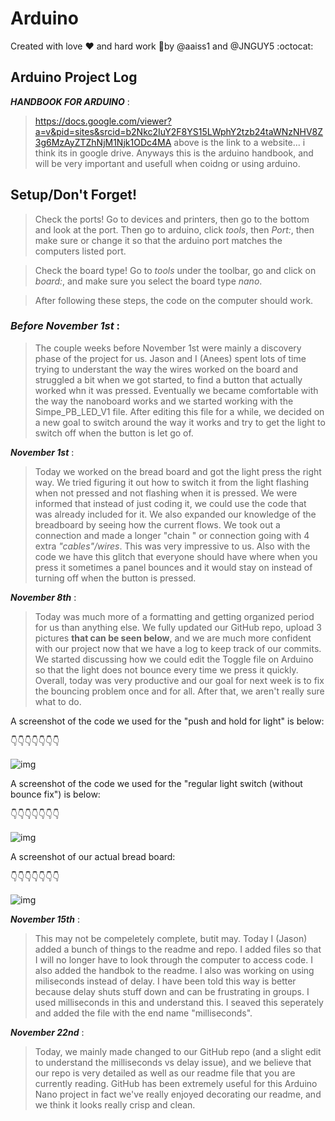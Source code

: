 # Arduino

Created with love :heart: and hard work :metal:by @aaiss1 and @JNGUY5 :octocat:

## Arduino Project Log 
_**HANDBOOK FOR ARDUINO**_ : 
  
>https://docs.google.com/viewer?a=v&pid=sites&srcid=b2Nkc2IuY2F8YS15LWphY2tzb24taWNzNHV8Z3g6MzAyZTZhNjM1Njk1ODc4MA
above is the link to a website... i think its in google drive. Anyways this is the arduino handbook, and will be very important and usefull when coidng or using arduino.
## Setup/Don't Forget!
>Check the ports! Go to devices and printers, then go to the bottom and look at the port. Then go to arduino, click _tools_, then _Port:_, then make sure or change it so that the arduino port matches the computers listed port.

>Check the board type! Go to _tools_ under the toolbar, go and click on _board:_, and make sure you select the board type _nano_.

>After following these steps, the code on the computer should work.


### _Before November 1st_ : 

>The couple weeks before November 1st were mainly a discovery phase of the project for us. Jason and I (Anees) spent lots of time trying to understant the way the wires worked on the board and struggled a bit when we got started, to find a button that actually worked whn it was pressed. Eventually we became comfortable with the way the nanoboard works and we started working with the Simpe_PB_LED_V1 file. After editing this file for a while, we decided on a new goal to switch around the way it works and try to get the light to switch off when the button is let go of.

_**November 1st**_ : 

>Today we worked on the bread board and got the light press the right way. We tried figuring it out how to switch it from the light flashing when not pressed and not flashing when it is pressed. We were informed that instead of just coding it, we could use the code that was already included for it. We also expanded our knowledge of the breadboard by seeing how the current flows. We took out a connection and made a longer "chain " or connection going with 4 extra _"cables"/wires_. This was very impressive to us. Also with the code we have this glitch that everyone should have where when you press it sometimes a panel bounces and it would stay on instead of turning off when the button is pressed.  

_**November 8th**_ : 

>Today was much more of a formatting and getting organized period for us than anything else. We fully updated our GitHub repo, upload 3 pictures **that can be seen below**, and we are much more confident with our project now that we have a log to keep track of our commits. We started discussing how we could edit the Toggle file on Arduino so that the light does not bounce every time we press it quickly. Overall, today was very productive and our goal for next week is to fix the bouncing problem once and for all. After that, we aren't really sure what to do.

A screenshot of the code we used for the "push and hold for light" is below:

:point_down::point_down::point_down::point_down::point_down::point_down::point_down:

![img](https://github.com/JNGUY5/Arduino/blob/master/Jj2VFO.jpg)

A screenshot of the code we used for the "regular light switch (without bounce fix") is below:

:point_down::point_down::point_down::point_down::point_down::point_down::point_down:

![img](https://github.com/JNGUY5/Arduino/blob/master/Xxj8QN.jpg)

A screenshot of our actual bread board:

:point_down::point_down::point_down::point_down::point_down::point_down::point_down:

![img](https://github.com/JNGUY5/Arduino/blob/master/H9oz7l.jpg)


_**November 15th**_ : 

>This may not be compeletely complete, butit may. Today I (Jason) added a bunch of things to the readme and repo. I added files so that I will no longer have to look through the computer to access code. I also added the handbok to the readme. I also was working on using miliseconds instead of delay. I have been told this way is better because delay shuts stuff down and can be frustrating in groups. I used milliseconds in this and understand this. I seaved this seperately and added the file with the end name "milliseconds".

_**November 22nd**_ : 

>Today, we mainly made changed to our GitHub repo (and a slight edit to understand the milliseconds vs delay issue), and we believe that our repo is very detailed as well as our readme file that you are currently reading. GitHub has been extremely useful for this Arduino Nano project in fact we've really enjoyed decorating our readme, and we think it looks really crisp and clean.


